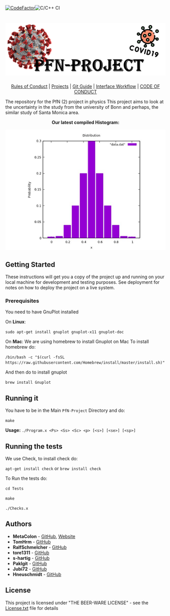 [![CodeFactor](https://www.codefactor.io/repository/github/metacolon/pfn-project/badge)](https://www.codefactor.io/repository/github/metacolon/pfn-project)![C/C++ CI](https://github.com/MetaColon/PfN-Project/workflows/C/C++%20CI/badge.svg)
<h1 align="center">
  <img src="images/Banner.png" alt="Banner" />
</h1>
<p align="center">
  <a href="https://github.com/MetaColon/PfN-Project/wiki/Rules-of-Conduct">Rules of Conduct</a> |
  <a href="https://github.com/MetaColon/PfN-Project/wiki/Projects">Projects</a> |
  <a href="https://github.com/MetaColon/PfN-Project/wiki/Git-Guide">Git Guide</a> |
  <a href="https://github.com/MetaColon/PfN-Project/wiki/Interface-Workflow">Interface Workflow</a> |
  <a href="https://github.com/MetaColon/PfN-Project/blob/master/CODE_OF_CONDUCT.md">CODE OF CONDUCT</a>
</p>
The repository for the PfN (2) project in physics
This project aims to look at the uncertainty in the study from the university of Bonn and perhaps, the similar study of Santa Monica area.
<p align="center">
    <b>
      Our latest compiled Histogram:
    </b>  
</p>
<p align="center">
  <img src="images/Histogram.jpeg" alt="Histogram"/>
</p>

## Getting Started

These instructions will get you a copy of the project up and running on your local machine for development and testing purposes. See deployment for notes on how to deploy the project on a live system.

### Prerequisites

You need to have GnuPlot installed

On **Linux**:

`
sudo apt-get install gnuplot gnuplot-x11 gnuplot-doc 
`

On **Mac**:
We are using homebrew to install Gnuplot on Mac
To install homebrew do:

`/bin/bash -c "$(curl -fsSL https://raw.githubusercontent.com/Homebrew/install/master/install.sh)"`

And then do to install gnuplot

`
brew install Gnuplot
`

## Running it
You have to be in the Main `PfN-Project` Directory and do:

`make`

**Usage:** `./Program.x <Ps> <Ss> <Sc> <p> [<s>] [<se>] [<sp>]`

## Running the tests
We use Check, to install check do:

`apt-get install check` or `brew install check`

To Run the tests do:


`cd Tests`

`make`

`./Checks.x`

## Authors

* **MetaColon** - [GitHub](https://github.com/MetaColon), [Website](http://teemze.de)
* **TomHrm** - [GitHub](https://github.com/TomHrm)
* **RalfSchmelcher** - [GitHub](https://github.com/RalfSchmelcher)
* **tore1311** - [GitHub](https://github.com/tore1311)
* **s-hartig** - [GitHub](https://github.com/s-hartig)
* **Paklgit** - [GitHub](https://github.com/Paklgit)
* **Jubi72** - [GitHub](https://github.com/Jubi72)
* **Hneuschmidt** - [GitHub](https://github.com/Hneuschmidt)

## License

This project is licensed under "THE BEER-WARE LICENSE" - see the [License.txt](License.txt) file for details
